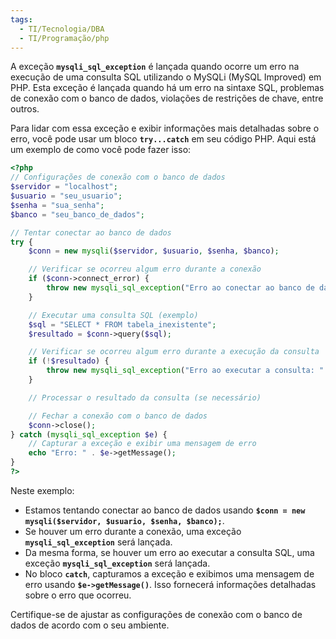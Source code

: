 ```yaml
---
tags:
  - TI/Tecnologia/DBA
  - TI/Programação/php
---
```

A exceção **`mysqli_sql_exception`** é lançada quando ocorre um erro na execução de uma consulta SQL utilizando o MySQLi (MySQL Improved) em PHP. Esta exceção é lançada quando há um erro na sintaxe SQL, problemas de conexão com o banco de dados, violações de restrições de chave, entre outros.

Para lidar com essa exceção e exibir informações mais detalhadas sobre o erro, você pode usar um bloco **`try...catch`** em seu código PHP. Aqui está um exemplo de como você pode fazer isso:

```php
<?php
// Configurações de conexão com o banco de dados
$servidor = "localhost";
$usuario = "seu_usuario";
$senha = "sua_senha";
$banco = "seu_banco_de_dados";

// Tentar conectar ao banco de dados
try {
    $conn = new mysqli($servidor, $usuario, $senha, $banco);

    // Verificar se ocorreu algum erro durante a conexão
    if ($conn->connect_error) {
        throw new mysqli_sql_exception("Erro ao conectar ao banco de dados: " . $conn->connect_error);
    }

    // Executar uma consulta SQL (exemplo)
    $sql = "SELECT * FROM tabela_inexistente";
    $resultado = $conn->query($sql);

    // Verificar se ocorreu algum erro durante a execução da consulta
    if (!$resultado) {
        throw new mysqli_sql_exception("Erro ao executar a consulta: " . $conn->error);
    }

    // Processar o resultado da consulta (se necessário)

    // Fechar a conexão com o banco de dados
    $conn->close();
} catch (mysqli_sql_exception $e) {
    // Capturar a exceção e exibir uma mensagem de erro
    echo "Erro: " . $e->getMessage();
}
?>

```

Neste exemplo:

- Estamos tentando conectar ao banco de dados usando **`$conn = new mysqli($servidor, $usuario, $senha, $banco);`**.
- Se houver um erro durante a conexão, uma exceção **`mysqli_sql_exception`** será lançada.
- Da mesma forma, se houver um erro ao executar a consulta SQL, uma exceção **`mysqli_sql_exception`** será lançada.
- No bloco **`catch`**, capturamos a exceção e exibimos uma mensagem de erro usando **`$e->getMessage()`**. Isso fornecerá informações detalhadas sobre o erro que ocorreu.

Certifique-se de ajustar as configurações de conexão com o banco de dados de acordo com o seu ambiente.